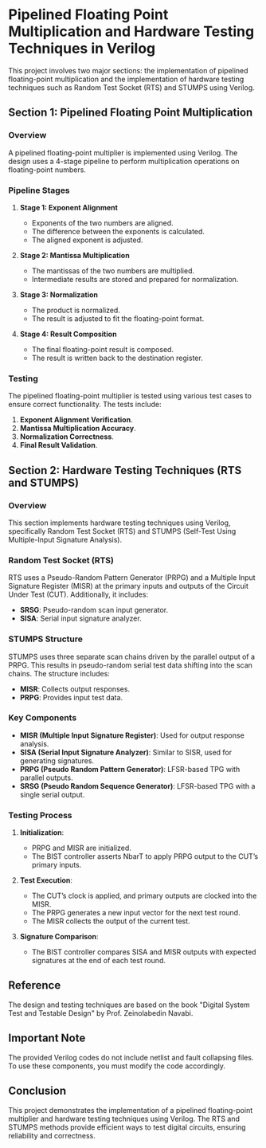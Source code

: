 # Pipelined Floating Point Multiplication and Hardware Testing Techniques in Verilog

This project involves two major sections: the implementation of pipelined floating-point multiplication and the implementation of hardware testing techniques such as Random Test Socket (RTS) and STUMPS using Verilog.

## Section 1: Pipelined Floating Point Multiplication

### Overview

A pipelined floating-point multiplier is implemented using Verilog. The design uses a 4-stage pipeline to perform multiplication operations on floating-point numbers. 

### Pipeline Stages

1. **Stage 1: Exponent Alignment**
    - Exponents of the two numbers are aligned.
    - The difference between the exponents is calculated.
    - The aligned exponent is adjusted.

2. **Stage 2: Mantissa Multiplication**
    - The mantissas of the two numbers are multiplied.
    - Intermediate results are stored and prepared for normalization.

3. **Stage 3: Normalization**
    - The product is normalized.
    - The result is adjusted to fit the floating-point format.

4. **Stage 4: Result Composition**
    - The final floating-point result is composed.
    - The result is written back to the destination register.

### Testing

The pipelined floating-point multiplier is tested using various test cases to ensure correct functionality. The tests include:

1. **Exponent Alignment Verification**.
2. **Mantissa Multiplication Accuracy**.
3. **Normalization Correctness**.
4. **Final Result Validation**.

## Section 2: Hardware Testing Techniques (RTS and STUMPS)

### Overview

This section implements hardware testing techniques using Verilog, specifically Random Test Socket (RTS) and STUMPS (Self-Test Using Multiple-Input Signature Analysis).

### Random Test Socket (RTS)

RTS uses a Pseudo-Random Pattern Generator (PRPG) and a Multiple Input Signature Register (MISR) at the primary inputs and outputs of the Circuit Under Test (CUT). Additionally, it includes:

- **SRSG**: Pseudo-random scan input generator.
- **SISA**: Serial input signature analyzer.

### STUMPS Structure

STUMPS uses three separate scan chains driven by the parallel output of a PRPG. This results in pseudo-random serial test data shifting into the scan chains. The structure includes:

- **MISR**: Collects output responses.
- **PRPG**: Provides input test data.

### Key Components

- **MISR (Multiple Input Signature Register)**: Used for output response analysis.
- **SISA (Serial Input Signature Analyzer)**: Similar to SISR, used for generating signatures.
- **PRPG (Pseudo Random Pattern Generator)**: LFSR-based TPG with parallel outputs.
- **SRSG (Pseudo Random Sequence Generator)**: LFSR-based TPG with a single serial output.

### Testing Process

1. **Initialization**:
    - PRPG and MISR are initialized.
    - The BIST controller asserts NbarT to apply PRPG output to the CUT’s primary inputs.

2. **Test Execution**:
    - The CUT’s clock is applied, and primary outputs are clocked into the MISR.
    - The PRPG generates a new input vector for the next test round.
    - The MISR collects the output of the current test.

3. **Signature Comparison**:
    - The BIST controller compares SISA and MISR outputs with expected signatures at the end of each test round.

## Reference

The design and testing techniques are based on the book "Digital System Test and Testable Design" by Prof. Zeinolabedin Navabi.

## Important Note

The provided Verilog codes do not include netlist and fault collapsing files. To use these components, you must modify the code accordingly.

## Conclusion

This project demonstrates the implementation of a pipelined floating-point multiplier and hardware testing techniques using Verilog. The RTS and STUMPS methods provide efficient ways to test digital circuits, ensuring reliability and correctness.

